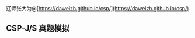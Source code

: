 <script type="text/javascript" src="http://tajs.qq.com/stats?sId=66482615" charset="UTF-8"></script>
辽师张大为@[https://daweizh.github.io/csp/](https://daweizh.github.io/csp/)

## CSP-J/S 真题模拟

<script type="text/javascript" src="http://tajs.qq.com/stats?sId=66482615" charset="UTF-8"></script>

